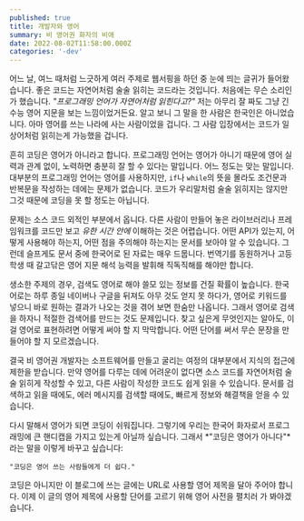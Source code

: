 ```yaml
---
published: true
title: 개발자와 영어
summary: 비 영어권 화자의 비애
date: 2022-08-02T11:58:00.000Z
categories: '-dev'
---
```

어느 날, 여느 때처럼 느긋하게 여러 주제로 웹서핑을 하던 중 눈에 띄는 글귀가 들어왔습니다. 좋은 코드는 자연어처럼 술술 읽히는 코드라는 것입니다. 처음에는 무슨 소리인가 했습니다. *"프로그래밍 언어가 자연어처럼 읽힌다고?"* 저는 아무리 잘 짜도 그냥 긴 수능 영어 지문을 보는 느낌이었거든요. 알고 보니 그 말을 한 사람은 한국인은 아니었습니다. 아마 영어를 쓰는 나라에 사는 사람이었을 겁니다. 그 사람 입장에서는 코드가 일상어처럼 읽히는게 가능했을 겁니다.

흔히 코딩은 영어가 아니라고 합니다. 프로그래밍 언어는 영어가 아니기 때문에 영어 실력과 관계 없이, 노력하면 충분히 잘 할 수 있다는 말입니다. 어느 정도는 맞는 말입니다. 대부분의 프로그래밍 언어는 영어를 사용하지만, `if`나 `while`의 뜻을 몰라도 조건문과 반복문을 작성하는 데에는 문제가 없습니다. 코드가 우리말처럼 술술 읽히지는 않지만 그것 때문에 코딩을 못 할 정도는 아닙니다.

문제는 소스 코드 외적인 부분에서 옵니다. 다른 사람이 만들어 놓은 라이브러리나 프레임워크를 코드만 보고 *유한 시간 안에* 이해하는 것은 어렵습니다. 어떤 API가 있는지, 어떻게 사용해야 하는지, 어떤 점을 주의해야 하는지는 문서를 보아야 알 수 있습니다. 그런데 슬프게도 문서 중에 한국어로 된 자료는 매우 드뭅니다. 번역기를 동원하거나 고등학생 때 갈고닦은 영어 지문 해석 능력을 발휘해 직독직해를 해야만 합니다.

생소한 주제의 경우, 검색도 영어로 해야 쓸모 있는 정보를 건질 확률이 높습니다. 한국어로는 하루 종일 네이버나 구글을 뒤져도 아무 것도 얻지 못 하다가, 영어로 키워드를 넣으니 바로 원하는 결과가 나오는 것을 겪어 보면 한숨만 나옵니다. 그래서 영어로 검색을 하자니 적절한 검색어를 만드는 것도 문제입니다. 찾고 싶은게 무엇인지는 알아도, 이걸 영어로 표현하려면 어떻게 써야 할 지 막막합니다. 어떤 단어를 써서 무슨 문장을 만들어야 할 지 모르겠습니다.

결국 비 영어권 개발자는 소프트웨어를 만들고 굴리는 여정의 대부분에서 지식의 접근에 제한을 받습니다. 만약 영어를 다루는 데에 어려운이 없다면 소스 코드를 자연어처럼 술술 읽히게 작성할 수 있고, 다른 사람이 작성한 코드도 쉽게 읽을 수 있습니다. 문서를 검색하고 읽을 때에도, 에러 메시지를 검색할 때에도, 빠르게 정보와 해결책을 얻을 수 있습니다.

다시 말해서 영어가 되면 코딩이 쉬워집니다. 그렇기에 우리는 한국어 화자로서 프로그래밍에 큰 핸디캡을 가지고 있는게 아닐까 싶습니다. 그래서 *"코딩은 영어가 아니다"*라는 말을 이렇게 바꾸고 싶습니다:
```
"코딩은 영어 쓰는 사람들에게 더 쉽다."
```
코딩은 아니지만 이 블로그에 쓰는 글에는 URL로 사용할 영어 제목을 달아 주어야 합니다. 이제 이 글의 영어 제목에 사용할 단어를 고르기 위해 영어 사전을 펼치러 가 봐야겠습니다.